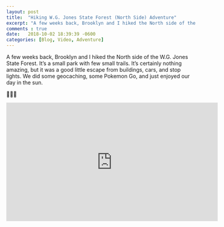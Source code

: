 ```yaml
---
layout: post
title:  "Hiking W.G. Jones State Forest (North Side) Adventure"
excerpt: "A few weeks back, Brooklyn and I hiked the North side of the W.G. Jones State Forest."
comments : true
date:   2018-10-02 18:39:39 -0600
categories: [Blog, Video, Adventure]
---
```


A few weeks back, Brooklyn and I hiked the North side of the W.G. Jones State Forest. It’s a small park with few small trails. It’s certainly nothing amazing, but it was a good little escape from buildings, cars, and stop lights. We did some geocaching, some Pokemon Go, and just enjoyed our day in the sun.

🌳🌞🌳

<iframe width="560" height="315" src="https://www.youtube.com/embed/6ecjXa7s5E0" frameborder="0" allow="accelerometer; autoplay; encrypted-media; gyroscope; picture-in-picture" allowfullscreen></iframe>